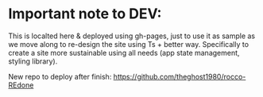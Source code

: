 # Important note to DEV:

This is localted here & deployed using gh-pages, just to use it as sample as we move along to re-design the site using Ts + better way. Specifically to create a site more sustainable using all needs (app state management, styling library).

New repo to deploy after finish: https://github.com/theghost1980/rocco-REdone
